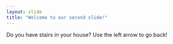```yaml
---
layout: slide
title: "Welcome to our second slide!"
---
```

Do you have stairs in your house?
Use the left arrow to go back!
